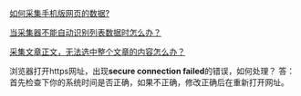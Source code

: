 [如何采集手机版网页的数据?](http://www.51pashanhu.com/detail/136)

[当采集器不能自动识别列表数据时怎么办？](http://www.51pashanhu.com/detail/135)

[采集文章正文，无法选中整个文章的内容怎么办？](http://www.51pashanhu.com/detail/140)

浏览器打开https网址，出现**secure connection failed**的错误，如何处理？
答：首先检查下你的系统时间是否正确，如果不正确，修改正确后在重新打开网址。